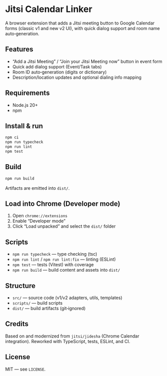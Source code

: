 # Jitsi Calendar Linker

A browser extension that adds a Jitsi meeting button to Google Calendar forms (classic v1 and new v2 UI), with quick dialog support and room name auto‑generation.

## Features
- “Add a Jitsi Meeting” / “Join your Jitsi Meeting now” button in event form
- Quick add dialog support (Event/Task tabs)
- Room ID auto‑generation (digits or dictionary)
- Description/location updates and optional dialing info mapping

## Requirements
- Node.js 20+
- npm

## Install & run
```bash
npm ci
npm run typecheck
npm run lint
npm test
```

## Build
```bash
npm run build
```
Artifacts are emitted into `dist/`.

## Load into Chrome (Developer mode)
1. Open `chrome://extensions`
2. Enable “Developer mode”
3. Click “Load unpacked” and select the `dist/` folder

## Scripts
- `npm run typecheck` — type checking (tsc)
- `npm run lint` / `npm run lint:fix` — linting (ESLint)
- `npm test` — tests (Vitest) with coverage
- `npm run build` — build content and assets into `dist/`

## Structure
- `src/` — source code (v1/v2 adapters, utils, templates)
- `scripts/` — build scripts
- `dist/` — build artifacts (git‑ignored)

## Credits
Based on and modernized from `jitsi/jidesha` (Chrome Calendar integration). Reworked with TypeScript, tests, ESLint, and CI.

## License
MIT — see `LICENSE`.

